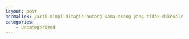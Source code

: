 ```yaml
---
layout: post
permalink: /arti-mimpi-ditagih-hutang-sama-orang-yang-tidak-dikenal/
categories:
    - Uncategorized
---
```


